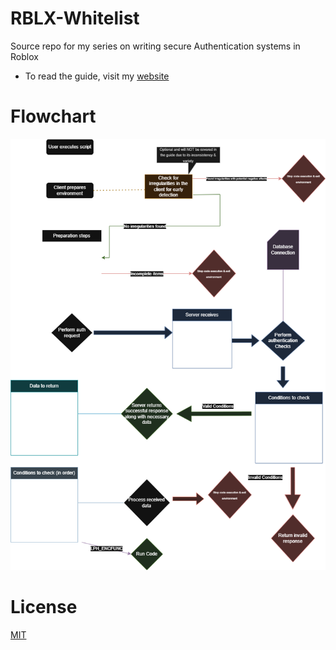 # RBLX-Whitelist
Source repo for my series on writing secure Authentication systems in Roblox
- To read the guide, visit my [website](https://shiawase.dev/blog/rblx-auth1)
# Flowchart

![flowchart](/assets/FlowchartDiagram.png)


# License

[MIT](/LICENSE)
